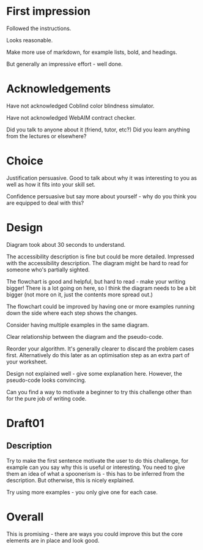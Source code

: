 # First impression #


Followed the instructions.


Looks reasonable.

Make more use of markdown, for example lists, bold, and headings.

But generally an impressive effort - well done. 


# Acknowledgements #


Have not acknowledged Coblind color blindness simulator.

Have not acknowledged WebAIM contract checker.

Did you talk to anyone about it (friend, tutor, etc?)  Did you learn anything from the lectures or elsewhere?

# Choice #


Justification persuasive.  Good to talk about why it was interesting to you as well as how it fits into your skill set.




Confidence persuasive but say more about yourself - why do you think you are equipped to deal with this?




# Design #


Diagram took about 30 seconds to understand.


The accessibility description is fine but could be more detailed.
Impressed with the accessibility description.
The diagram might be hard to read for someone who's partially sighted.

The flowchart is good and helpful, but hard to read - make your writing bigger!  There is a lot going on here, so I think the diagram needs to be a bit bigger (not more on it, just the contents more spread out.)

The flowchart could be improved by having one or more examples running down the side where each step shows the changes.

Consider having multiple examples in the same diagram.

Clear relationship between the diagram and the pseudo-code.

Reorder your algorithm. It's generally clearer to discard the problem cases first. Alternatively do this later as an optimisation step as an extra part of your worksheet.




Design not explained well - give some explanation here.  However, the pseudo-code looks convincing.

Can you find a way to motivate a beginner to try this challenge other
than for the pure job of writing code.

# Draft01 #

## Description ##


Try to make the first sentence motivate the user to do this challenge, for example can you say why this is useful or interesting.  You need to give them an idea of what a spoonerism is - this has to be inferred from the description.  But otherwise, this is nicely explained.


Try using more examples - you only give one for each case.


# Overall #


This is promising - there are ways you could improve this but the core elements are in place and look good.